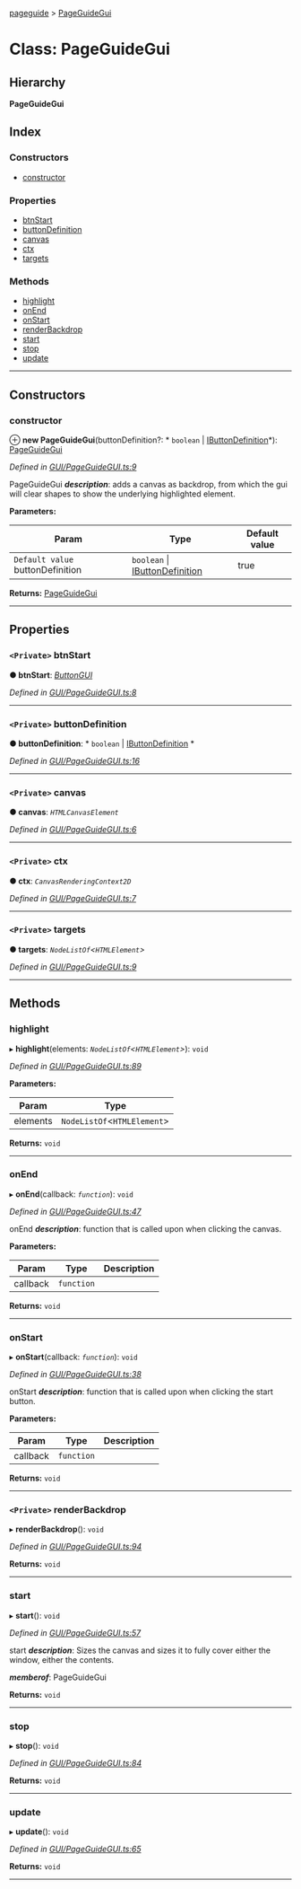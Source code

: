[pageguide](../README.md) > [PageGuideGui](../classes/pageguidegui.md)

# Class: PageGuideGui

## Hierarchy

**PageGuideGui**

## Index

### Constructors

* [constructor](pageguidegui.md#constructor)

### Properties

* [btnStart](pageguidegui.md#btnstart)
* [buttonDefinition](pageguidegui.md#buttondefinition)
* [canvas](pageguidegui.md#canvas)
* [ctx](pageguidegui.md#ctx)
* [targets](pageguidegui.md#targets)

### Methods

* [highlight](pageguidegui.md#highlight)
* [onEnd](pageguidegui.md#onend)
* [onStart](pageguidegui.md#onstart)
* [renderBackdrop](pageguidegui.md#renderbackdrop)
* [start](pageguidegui.md#start)
* [stop](pageguidegui.md#stop)
* [update](pageguidegui.md#update)

---

## Constructors

<a id="constructor"></a>

###  constructor

⊕ **new PageGuideGui**(buttonDefinition?: * `boolean` &#124; [IButtonDefinition](../interfaces/ibuttondefinition.md)*): [PageGuideGui](pageguidegui.md)

*Defined in [GUI/PageGuideGUI.ts:9](https://github.com/Diligentia-Uitgeverij/pageguide/blob/c87f57a/src/GUI/PageGuideGUI.ts#L9)*

PageGuideGui
*__description__*: adds a canvas as backdrop, from which the gui will clear shapes to show the underlying highlighted element.

**Parameters:**

| Param | Type | Default value |
| ------ | ------ | ------ |
| `Default value` buttonDefinition |  `boolean` &#124; [IButtonDefinition](../interfaces/ibuttondefinition.md)| true |

**Returns:** [PageGuideGui](pageguidegui.md)

___

## Properties

<a id="btnstart"></a>

### `<Private>` btnStart

**● btnStart**: *[ButtonGUI](buttongui.md)*

*Defined in [GUI/PageGuideGUI.ts:8](https://github.com/Diligentia-Uitgeverij/pageguide/blob/c87f57a/src/GUI/PageGuideGUI.ts#L8)*

___
<a id="buttondefinition"></a>

### `<Private>` buttonDefinition

**● buttonDefinition**: * `boolean` &#124; [IButtonDefinition](../interfaces/ibuttondefinition.md)
*

*Defined in [GUI/PageGuideGUI.ts:16](https://github.com/Diligentia-Uitgeverij/pageguide/blob/c87f57a/src/GUI/PageGuideGUI.ts#L16)*

___
<a id="canvas"></a>

### `<Private>` canvas

**● canvas**: *`HTMLCanvasElement`*

*Defined in [GUI/PageGuideGUI.ts:6](https://github.com/Diligentia-Uitgeverij/pageguide/blob/c87f57a/src/GUI/PageGuideGUI.ts#L6)*

___
<a id="ctx"></a>

### `<Private>` ctx

**● ctx**: *`CanvasRenderingContext2D`*

*Defined in [GUI/PageGuideGUI.ts:7](https://github.com/Diligentia-Uitgeverij/pageguide/blob/c87f57a/src/GUI/PageGuideGUI.ts#L7)*

___
<a id="targets"></a>

### `<Private>` targets

**● targets**: *`NodeListOf`<`HTMLElement`>*

*Defined in [GUI/PageGuideGUI.ts:9](https://github.com/Diligentia-Uitgeverij/pageguide/blob/c87f57a/src/GUI/PageGuideGUI.ts#L9)*

___

## Methods

<a id="highlight"></a>

###  highlight

▸ **highlight**(elements: *`NodeListOf`<`HTMLElement`>*): `void`

*Defined in [GUI/PageGuideGUI.ts:89](https://github.com/Diligentia-Uitgeverij/pageguide/blob/c87f57a/src/GUI/PageGuideGUI.ts#L89)*

**Parameters:**

| Param | Type |
| ------ | ------ |
| elements | `NodeListOf`<`HTMLElement`> |

**Returns:** `void`

___
<a id="onend"></a>

###  onEnd

▸ **onEnd**(callback: *`function`*): `void`

*Defined in [GUI/PageGuideGUI.ts:47](https://github.com/Diligentia-Uitgeverij/pageguide/blob/c87f57a/src/GUI/PageGuideGUI.ts#L47)*

onEnd
*__description__*: function that is called upon when clicking the canvas.

**Parameters:**

| Param | Type | Description |
| ------ | ------ | ------ |
| callback | `function` |   |

**Returns:** `void`

___
<a id="onstart"></a>

###  onStart

▸ **onStart**(callback: *`function`*): `void`

*Defined in [GUI/PageGuideGUI.ts:38](https://github.com/Diligentia-Uitgeverij/pageguide/blob/c87f57a/src/GUI/PageGuideGUI.ts#L38)*

onStart
*__description__*: function that is called upon when clicking the start button.

**Parameters:**

| Param | Type | Description |
| ------ | ------ | ------ |
| callback | `function` |   |

**Returns:** `void`

___
<a id="renderbackdrop"></a>

### `<Private>` renderBackdrop

▸ **renderBackdrop**(): `void`

*Defined in [GUI/PageGuideGUI.ts:94](https://github.com/Diligentia-Uitgeverij/pageguide/blob/c87f57a/src/GUI/PageGuideGUI.ts#L94)*

**Returns:** `void`

___
<a id="start"></a>

###  start

▸ **start**(): `void`

*Defined in [GUI/PageGuideGUI.ts:57](https://github.com/Diligentia-Uitgeverij/pageguide/blob/c87f57a/src/GUI/PageGuideGUI.ts#L57)*

start
*__description__*: Sizes the canvas and sizes it to fully cover either the window, either the contents.

*__memberof__*: PageGuideGui

**Returns:** `void`

___
<a id="stop"></a>

###  stop

▸ **stop**(): `void`

*Defined in [GUI/PageGuideGUI.ts:84](https://github.com/Diligentia-Uitgeverij/pageguide/blob/c87f57a/src/GUI/PageGuideGUI.ts#L84)*

**Returns:** `void`

___
<a id="update"></a>

###  update

▸ **update**(): `void`

*Defined in [GUI/PageGuideGUI.ts:65](https://github.com/Diligentia-Uitgeverij/pageguide/blob/c87f57a/src/GUI/PageGuideGUI.ts#L65)*

**Returns:** `void`

___

